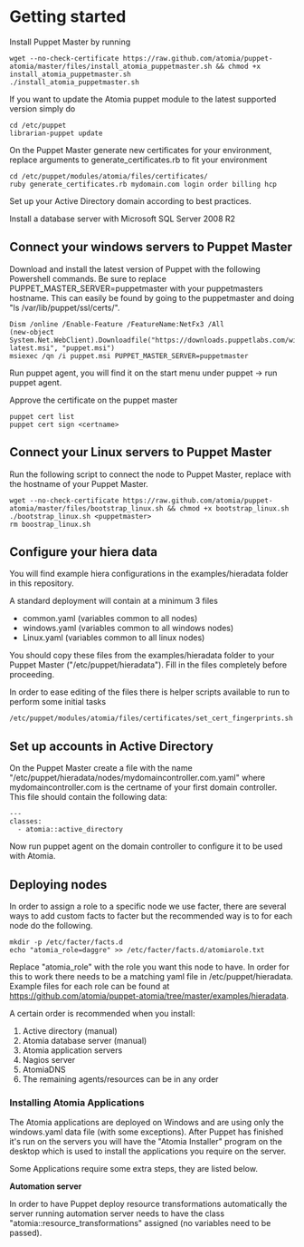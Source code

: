 # Getting started #

Install Puppet Master by running 

	wget --no-check-certificate https://raw.github.com/atomia/puppet-atomia/master/files/install_atomia_puppetmaster.sh && chmod +x install_atomia_puppetmaster.sh
	./install_atomia_puppetmaster.sh

	
If you want to update the Atomia puppet module to the latest supported version simply do

	cd /etc/puppet
	librarian-puppet update

On the Puppet Master generate new certificates for your environment, replace arguments to generate_certificates.rb to fit your environment

	cd /etc/puppet/modules/atomia/files/certificates/
	ruby generate_certificates.rb mydomain.com login order billing hcp

Set up your Active Directory domain according to best practices.

Install a database server with Microsoft SQL Server 2008 R2

## Connect your windows servers to Puppet Master ##

Download and install the latest version of Puppet with the following Powershell commands. Be sure to replace PUPPET_MASTER_SERVER=puppetmaster with your puppetmasters hostname. This can easily be found by going to the puppetmaster and doing "ls /var/lib/puppet/ssl/certs/".

	Dism /online /Enable-Feature /FeatureName:NetFx3 /All
	(new-object System.Net.WebClient).Downloadfile("https://downloads.puppetlabs.com/windows/puppet-latest.msi", "puppet.msi") 
	msiexec /qn /i puppet.msi PUPPET_MASTER_SERVER=puppetmaster

Run puppet agent, you will find it on the start menu under puppet -> run puppet agent.

Approve the certificate on the puppet master

	puppet cert list
	puppet cert sign <certname>
    
## Connect your Linux servers to Puppet Master ##

Run the following script to connect the node to Puppet Master, replace <puppetmaster> with the hostname of your Puppet Master.

	wget --no-check-certificate https://raw.github.com/atomia/puppet-atomia/master/files/bootstrap_linux.sh && chmod +x bootstrap_linux.sh
	./bootstrap_linux.sh <puppetmaster>
	rm boostrap_linux.sh

## Configure your hiera data ##

You will find example hiera configurations in the examples/hieradata folder in this repository. 

A standard deployment will contain at a minimum 3 files

- common.yaml (variables common to all nodes)
- windows.yaml (variables common to all windows nodes)
- Linux.yaml (variables common to all linux nodes)

You should copy these files from the examples/hieradata folder to your Puppet Master ("/etc/puppet/hieradata"). Fill in the files completely before proceeding.

In order to ease editing of the files there is helper scripts available to run to perform some initial tasks

	/etc/puppet/modules/atomia/files/certificates/set_cert_fingerprints.sh

## Set up accounts in Active Directory ##

On the Puppet Master create a file with the name "/etc/puppet/hieradata/nodes/mydomaincontroller.com.yaml" where mydomaincontroller.com is the certname of your first domain controller. This file should contain the following data:

    ---
    classes:
      - atomia::active_directory

Now run puppet agent on the domain controller to configure it to be used with Atomia.

## Deploying nodes ##

In order to assign a role to a specific node we use facter, there are several ways to add custom facts to facter but the recommended way is to for each node do the following.

	mkdir -p /etc/facter/facts.d
	echo "atomia_role=daggre" >> /etc/facter/facts.d/atomiarole.txt

Replace "atomia_role" with the role you want this node to have. In order for this to work there needs to be a matching yaml file in /etc/puppet/hieradata. Example files for each role can be found at https://github.com/atomia/puppet-atomia/tree/master/examples/hieradata.

A certain order is recommended when you install:

1. Active directory (manual)
2. Atomia database server (manual)
3. Atomia application servers
4. Nagios server
5. AtomiaDNS
6. The remaining agents/resources can be in any order

### Installing Atomia Applications ###

The Atomia applications are deployed on Windows and are using only the windows.yaml data file (with some exceptions). After Puppet has finished it's run on the servers you will have the "Atomia Installer" program on the desktop which is used to install the applications you require on the server.

Some Applications require some extra steps, they are listed below.

**Automation server**

In order to have Puppet deploy resource transformations automatically the server running automation server needs to have the class "atomia::resource_transformations" assigned (no variables need to be passed).








